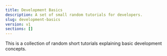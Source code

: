 ```yaml
---
title: Development Basics
description: A set of small random tutorials for developers.
slug: development-basics
version: v1
sections: []
---
```


This is a collection of random short tutorials explaining basic development concepts. 
